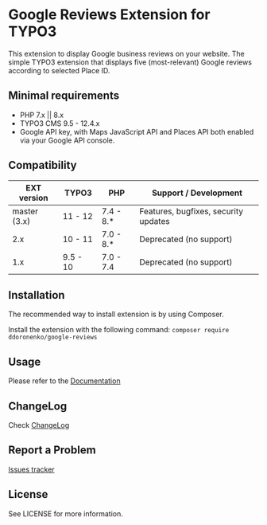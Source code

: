 # Google Reviews Extension for TYPO3

This extension to display Google business reviews on your website.
The simple TYPO3 extension that displays five (most-relevant) Google reviews according to selected Place ID.

## Minimal requirements
- PHP 7.x || 8.x
- TYPO3 CMS 9.5 - 12.4.x
- Google API key, with Maps JavaScript API and Places API both enabled via your Google API console.

## Compatibility
| EXT version  | TYPO3    | PHP       | Support / Development                |
|--------------|----------|-----------|--------------------------------------|
| master (3.x) | 11 - 12  | 7.4 - 8.* | Features, bugfixes, security updates |
| 2.x          | 10 - 11  | 7.0 - 8.* | Deprecated (no support)              |
| 1.x          | 9.5 - 10 | 7.0 - 7.4 | Deprecated (no support)              |

## Installation
The recommended way to install extension is by using Composer.

Install the extension with the following command: `composer require ddoronenko/google-reviews`

## Usage
Please refer to the [Documentation](https://github.com/ddoronenko/google-reviews/blob/master/Documentation/Index.rst)

## ChangeLog
Check [ChangeLog](https://github.com/ddoronenko/google-reviews/blob/master/CHANGELOG.md)

## Report a Problem
[Issues tracker](https://github.com/ddoronenko/google-reviews/issues)

## License
See LICENSE for more information.
